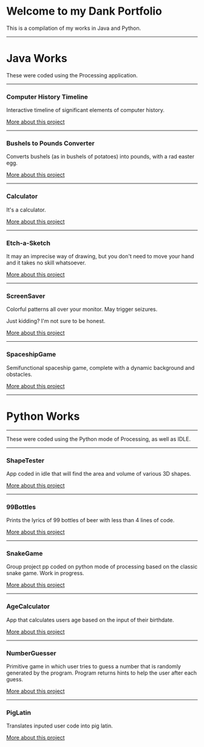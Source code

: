 # Welcome to my Dank Portfolio

This is a compilation of my works in Java and Python.

---

# Java Works
These were coded using the Processing application. 

---

### Computer History Timeline

Interactive timeline of significant elements of computer history.

[More about this project](https://bcinbis.github.io/portfolio2018/Timeline/)

---

### Bushels to Pounds Converter

Converts bushels (as in bushels of potatoes) into pounds, with a rad easter egg.



[More about this project](https://github.com/bcinbis/portfolio2018/blob/master/Java/Bushels-Pounds%20Converter)

---

### Calculator

It's a calculator.



[More about this project](https://github.com/bcinbis/portfolio2018/tree/master/Java/Calculator)

---

### Etch-a-Sketch

It may an imprecise way of drawing, but you don't need to move your hand and it takes no skill whatsoever.



[More about this project](https://github.com/bcinbis/portfolio2018/blob/master/Java/Etch-a-Sketch)

---

### ScreenSaver

Colorful patterns all over your monitor.  May trigger seizures.  

Just kidding?  I'm not sure to be honest.



[More about this project](https://github.com/bcinbis/portfolio2018/tree/master/Java/ScreenSaver)

---

### SpaceshipGame

Semifunctional spaceship game, complete with a dynamic background and obstacles.



[More about this project](https://github.com/bcinbis/portfolio2018/tree/master/Java/SpaceGame)

-----------

# Python Works
---
These were coded using the Python mode of Processing, as well as IDLE.

---

### ShapeTester

App coded in idle that will find the area and volume of various 3D shapes.



[More about this project](https://github.com/bcinbis/portfolio2018/tree/master/Python/ShapeTester)

---

### 99Bottles

Prints the lyrics of 99 bottles of beer with less than 4 lines of code.



[More about this project](https://github.com/bcinbis/portfolio2018/blob/master/Python/99Bottles)

---

### SnakeGame

Group project pp coded on python mode of processing based on the classic snake game.  Work in progress.



[More about this project](https://github.com/bcinbis/portfolio2018/tree/master/Python/SnakeGame)

---

### AgeCalculator

App that calculates users age based on the input of their birthdate.



[More about this project](https://github.com/bcinbis/portfolio2018/blob/master/Python/AgeCalculator)

---

### NumberGuesser

Primitive game in which user tries to guess a number that is randomly generated by the program.  Program returns hints to help the user after each guess.



[More about this project](https://github.com/bcinbis/portfolio2018/blob/master/Python/NumberGuesser)

---

### PigLatin

Translates inputed user code into pig latin.



[More about this project](https://github.com/bcinbis/portfolio2018/blob/master/Python/PigLatin)
